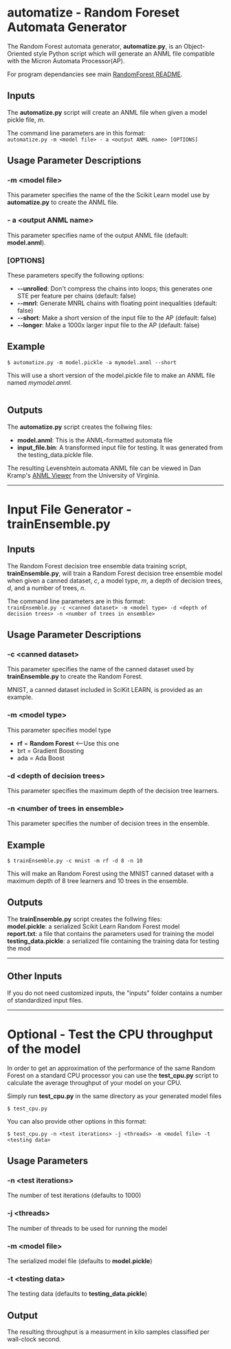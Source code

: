 # automatize - Random Foreset Automata Generator

The Random Forest automata generator, **automatize.py**, is an Object-Oriented style Python script which will generate an ANML file compatible with the Micron Automata Processor(AP).

For program dependancies see main <a href="https://github.com/jeffudall/ANMLZooCopy/blob/master/RandomForest/README.md">RandomForest README</a>.

## Inputs
The **automatize.py** script will create an ANML file when given a model pickle file, *m*.

The command line parameters are in this format:  
`automatize.py -m <model file> - a <output ANML name> [OPTIONS]`


## Usage Parameter Descriptions

### -m \<model file>
This parameter specifies the name of the the Scikit Learn model use by **automatize.py** to create the ANML file. 

### - a \<output ANML name>
This parameter specifies name of the output ANML file (default: **model.anml**).

### [OPTIONS]
These parameters specify the following options:
- **--unrolled**: Don't compress the chains into loops; this generates one STE per feature per chains (default: false)
- **--mnrl**: Generate MNRL chains with floating point inequalities (default: false)
- **--short**: Make a short version of the input file to the AP (default: false)
- **--longer**: Make a 1000x larger input file to the AP (default: false)

## Example
```
$ automatize.py -m model.pickle -a mymodel.anml --short
```
This will use a short version of the model.pickle file to make an ANML file named *mymodel.anml*.

<p align="center">
<img src="" width="" height="" alt="">  
</p>

## Outputs
The **automatize.py** script creates the follwing files:  
- **model.anml**: This is the ANML-formatted automata file
- **input_file.bin**: A transformed input file for testing. It was generated from the testing_data.pickle file.

The resulting Levenshtein automata ANML file can be viewed in Dan Kramp's <a href="http://automata9.cs.virginia.edu:9090/#">ANML Viewer</a> from the University of Virginia.

---

# Input File Generator - trainEnsemble.py 

## Inputs
The Random Forest decision tree ensemble data training script, **trainEnsemble.py**, will train a Random Forest decision tree ensemble model when given a canned dataset, *c*, a model type, *m*, a depth of decision trees, *d*, and a number of trees, *n*.

The command line parameters are in this format:  
`trainEnsemble.py -c <canned dataset> -m <model type> -d <depth of decision trees> -n <number of trees in ensemble>`

## Usage Parameter Descriptions

### -c \<canned dataset>
This parameter specifies the name of the canned dataset used by **trainEnsemble.py** to create the Random Forest. 

MNIST, a canned dataset included in SciKit LEARN, is provided as an example.

### -m \<model type>
This parameter specifies model type
- **rf** = **Random Forest** <--Use this one
- brt = Gradient Boosting
- ada = Ada Boost

### -d \<depth of decision trees>
This parameter specifies the maximum depth of the decision tree learners. 

### -n \<number of trees in ensemble>
This parameter specifies the number of decision trees in the ensemble. 

## Example
```
$ trainEnsemble.py -c mnist -m rf -d 8 -n 10
```
This will make an Random Forest using the MNIST canned dataset with a maximum depth of 8 tree learners and 10 trees in the ensemble. 

## Outputs
The **trainEnsemble.py** script creates the follwing files:  
**model.pickle**: a serialized Scikit Learn Random Forest model  
**report.txt**: a file that contains the parameters used for training the model  
**testing_data.pickle**: a serialized file containing the training data for testing the mod

---

## Other Inputs
If you do not need customized inputs, the "inputs" folder contains a number of standardized input files.

---

# Optional - Test the CPU throughput of the model

In order to get an approximation of the performance of the same Random Forest on a standard CPU processor you can use the **test_cpu.py** script to calculate the average throughput of your model on your CPU.

Simply run **test_cpu.py** in the same directory as your generated model files
```
$ test_cpu.py
```
You can also provide other options in this format:
```
$ test_cpu.py -n <test iterations> -j <threads> -m <model file> -t <testing data>
```

## Usage Parameters

### -n \<test iterations>
The number of test iterations (defaults to 1000)

### -j \<threads>
The number of threads to be used for running the model

### -m \<model file>
The serialized model file (defaults to **model.pickle**)

### -t \<testing data>
The testing data (defaults to **testing_data.pickle**)


## Output

The resulting throughput is a measurment in kilo samples classified per wall-clock second.
